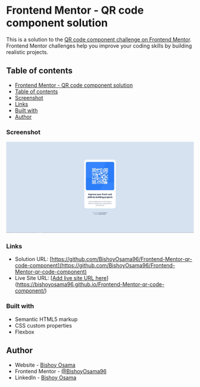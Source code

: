 # Frontend Mentor - QR code component solution

This is a solution to the [QR code component challenge on Frontend Mentor](https://www.frontendmentor.io/challenges/qr-code-component-iux_sIO_H). Frontend Mentor challenges help you improve your coding skills by building realistic projects.

## Table of contents

* [Frontend Mentor - QR code component solution](#frontend-mentor---qr-code-component-solution)
* [Table of contents](#table-of-contents)
* [Screenshot](#screenshot)
* [Links](#links)
* [Built with](#built-with)
* [Author](#author)

### Screenshot

![](images//screenshot.jpg)

### Links

* Solution URL: [https://github.com/BishoyOsama96/Frontend-Mentor-qr-code-component](https://github.com/BishoyOsama96/Frontend-Mentor-qr-code-component)
* Live Site URL: [[Add live site URL here](https://bishoyosama96.github.io/Frontend-Mentor-qr-code-component/)](https://bishoyosama96.github.io/Frontend-Mentor-qr-code-component/)

### Built with

* Semantic HTML5 markup
* CSS custom properties
* Flexbox

## Author

* Website - [Bishoy Osama](https://github.com/BishoyOsama96)
* Frontend Mentor - [@BishoyOsama96](https://www.frontendmentor.io/profile/BishoyOsama96)
* LinkedIn - [Bishoy Osama](https://www.linkedin.com/in/bishoy-osama/)

